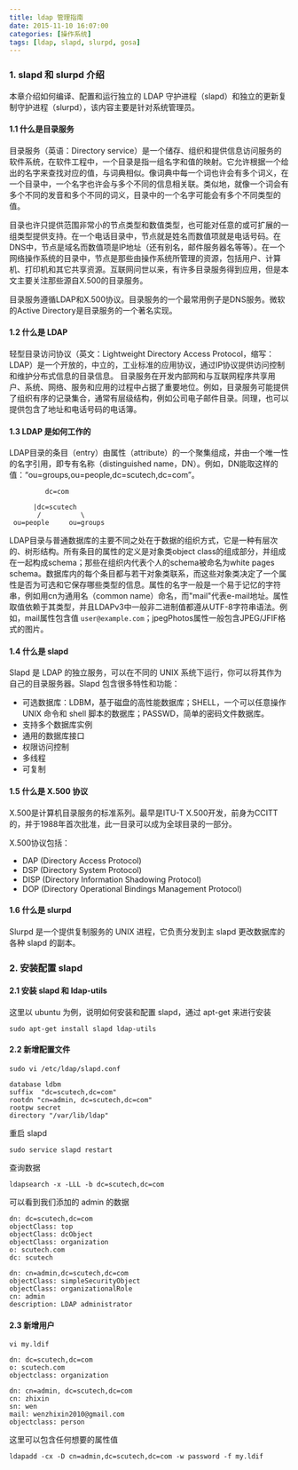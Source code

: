 ```yaml
---
title: ldap 管理指南
date: 2015-11-10 16:07:00
categories: [操作系统]
tags: [ldap, slapd, slurpd, gosa]
---
```


### 1. slapd 和 slurpd 介绍

本章介绍如何编译、配置和运行独立的 LDAP 守护进程（slapd）和独立的更新复制守护进程（slurpd），该内容主要是针对系统管理员。

#### 1.1 什么是目录服务

目录服务（英语：Directory service）是一个储存、组织和提供信息访问服务的软件系统，在软件工程中，一个目录是指一组名字和值的映射。它允许根据一个给出的名字来查找对应的值，与词典相似。像词典中每一个词也许会有多个词义，在一个目录中，一个名字也许会与多个不同的信息相关联。类似地，就像一个词会有多个不同的发音和多个不同的词义，目录中的一个名字可能会有多个不同类型的值。

目录也许只提供范围非常小的节点类型和数值类型，也可能对任意的或可扩展的一组类型提供支持。在一个电话目录中，节点就是姓名而数值项就是电话号码。在DNS中，节点是域名而数值项是IP地址（还有别名，邮件服务器名等等）。在一个网络操作系统的目录中，节点是那些由操作系统所管理的资源，包括用户、计算机、打印机和其它共享资源。互联网问世以来，有许多目录服务得到应用，但是本文主要关注那些源自X.500的目录服务。

目录服务遵循LDAP和X.500协议。目录服务的一个最常用例子是DNS服务。微软的Active Directory是目录服务的一个著名实现。

#### 1.2 什么是 LDAP

轻型目录访问协议（英文：Lightweight Directory Access Protocol，缩写：LDAP）是一个开放的，中立的，工业标准的应用协议，通过IP协议提供访问控制和维护分布式信息的目录信息。 目录服务在开发内部网和与互联网程序共享用户、系统、网络、服务和应用的过程中占据了重要地位。例如，目录服务可能提供了组织有序的记录集合，通常有层级结构，例如公司电子邮件目录。同理，也可以提供包含了地址和电话号码的电话簿。

#### 1.3 LDAP 是如何工作的

LDAP目录的条目（entry）由属性（attribute）的一个聚集组成，并由一个唯一性的名字引用，即专有名称（distinguished name，DN）。例如，DN能取这样的值：“ou=groups,ou=people,dc=scutech,dc=com”。

```
         dc=com
 
      |dc=scutech
       /          \
 ou=people     ou=groups
```
 
LDAP目录与普通数据库的主要不同之处在于数据的组织方式，它是一种有层次的、树形结构。所有条目的属性的定义是对象类object class的组成部分，并组成在一起构成schema；那些在组织内代表个人的schema被命名为white pages schema。数据库内的每个条目都与若干对象类联系，而这些对象类决定了一个属性是否为可选和它保存哪些类型的信息。属性的名字一般是一个易于记忆的字符串，例如用cn为通用名（common name）命名，而"mail"代表e-mail地址。属性取值依赖于其类型，并且LDAPv3中一般非二进制值都遵从UTF-8字符串语法。例如，mail属性包含值 `user@example.com`；jpegPhotos属性一般包含JPEG/JFIF格式的图片。
 
#### 1.4 什么是 slapd
 
Slapd 是 LDAP 的独立服务，可以在不同的 UNIX 系统下运行，你可以将其作为自己的目录服务器。Slapd 包含很多特性和功能：
* 可选数据库：LDBM，基于磁盘的高性能数据库；SHELL，一个可以任意操作 UNIX 命令和 shell 脚本的数据库；PASSWD，简单的密码文件数据库。
* 支持多个数据库实例
* 通用的数据库接口
* 权限访问控制
* 多线程
* 可复制
 
#### 1.5 什么是 X.500 协议
 
X.500是计算机目录服务的标准系列。最早是ITU-T X.500开发，前身为CCITT的，并于1988年首次批准，此一目录可以成为全球目录的一部分。

X.500协议包括：

* DAP (Directory Access Protocol)
* DSP (Directory System Protocol)
* DISP (Directory Information Shadowing Protocol)
* DOP (Directory Operational Bindings Management Protocol)

#### 1.6 什么是 slurpd

Slurpd 是一个提供复制服务的 UNIX 进程，它负责分发到主 slapd 更改数据库的各种 slapd 的副本。

### 2. 安装配置 slapd

#### 2.1 安装 slapd 和 ldap-utils

这里以 ubuntu 为例，说明如何安装和配置 slapd，通过 apt-get 来进行安装

```
sudo apt-get install slapd ldap-utils
```

#### 2.2 新增配置文件

```
sudo vi /etc/ldap/slapd.conf
```
```
database ldbm
suffix  "dc=scutech,dc=com"
rootdn "cn=admin, dc=scutech,dc=com"
rootpw secret
directory "/var/lib/ldap"
```

重启 slapd
```
sudo service slapd restart
```

查询数据
```
ldapsearch -x -LLL -b dc=scutech,dc=com
```

可以看到我们添加的 admin 的数据
```
dn: dc=scutech,dc=com
objectClass: top
objectClass: dcObject
objectClass: organization
o: scutech.com
dc: scutech

dn: cn=admin,dc=scutech,dc=com
objectClass: simpleSecurityObject
objectClass: organizationalRole
cn: admin
description: LDAP administrator
```

#### 2.3 新增用户
```
vi my.ldif
```
```
dn: dc=scutech,dc=com
o: scutech.com
objectclass: organization

dn: cn=admin, dc=scutech,dc=com
cn: zhixin
sn: wen
mail: wenzhixin2010@gmail.com
objectclass: person
```
这里可以包含任何想要的属性值

```
ldapadd -cx -D cn=admin,dc=scutech,dc=com -w password -f my.ldif
```
 
